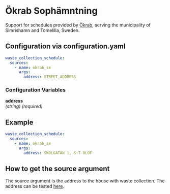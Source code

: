 # Ökrab Sophämntning

Support for schedules provided by [Ökrab](https://www.okrab.se/hamtning/tomningskalender/), serving the municipality of Simrishamn and Tomelilla, Sweden.

## Configuration via configuration.yaml

```yaml
waste_collection_schedule:
  sources:
    - name: okrab_se
      args:
        address: STREET_ADDRESS
```

### Configuration Variables

**address**  
*(string) (required)*

## Example

```yaml
waste_collection_schedule:
  sources:
    - name: okrab_se
      args:
        address: SKOLGATAN 1, S:T OLOF
```

## How to get the source argument

The source argument is the address to the house with waste collection. The address can be tested [here](https://www.okrab.se/hamtning/tomningskalender).
